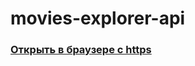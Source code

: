 # movies-explorer-api

### [Открыть в браузере с https](https://api.movies-explorer-dip.nomoredomains.work/api)
